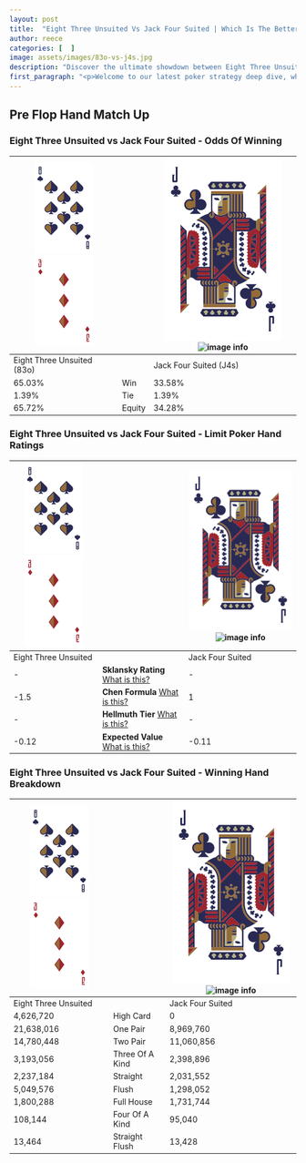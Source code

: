 ```yaml
---
layout: post
title:  "Eight Three Unsuited Vs Jack Four Suited | Which Is The Better Hand In Poker? A Complete Guide"
author: reece
categories: [  ]
image: assets/images/83o-vs-j4s.jpg
description: "Discover the ultimate showdown between Eight Three Unsuited and Jack Four Suited in poker! Uncover the odds, strategies, and scenarios where one hand triumphs over the other. Get ready to up your poker game with this thrilling analysis."
first_paragraph: "<p>Welcome to our latest poker strategy deep dive, where we're pitting two distinct hands against each other in a high-stakes showdown: Eight Three Unsuited vs Jack Four Suited.</p><p>In the dynamic world of poker, every decision counts, and knowing which hand holds the upper hand is key to your success at the table.</p><p>In this article, we'll dissect these two hands, explore the scenarios where one dominates the other, and equip you with the knowledge to make strategic choices that can tip the odds in your favor.</p><p>Get ready to unravel the intriguing dynamics of these poker hands and elevate your game to new heights.</p>"
---
```




[comment]: # (sp0)

## Pre Flop Hand Match Up

<div class="table hand-ratings" markdown="1"> 



### Eight Three Unsuited vs Jack Four Suited - Odds Of Winning


    
| ![image info](assets/images/hand1/8.png) ![image info](assets/images/hand1/3o.png) |  | ![image info](assets/images/hand2/J.png) ![image info](assets/images/hand2/4s.png) |
| -------- | -------- | -------- |
| Eight Three Unsuited (83o) |  | Jack Four Suited (J4s) |
| 65.03% | Win | 33.58% |
| 1.39% | Tie | 1.39% |
| 65.72% | Equity | 34.28% |




[comment]: # (sp1)



### Eight Three Unsuited vs Jack Four Suited - Limit Poker Hand Ratings


    
| ![image info](assets/images/hand1/8.png) ![image info](assets/images/hand1/3o.png) |  | ![image info](assets/images/hand2/J.png) ![image info](assets/images/hand2/4s.png) |
| -------- | -------- | -------- |
| Eight Three Unsuited |  | Jack Four Suited |
| - | **Sklansky Rating** [What is this?](/sklansky-rating-explained) | - |
| -1.5 | **Chen Formula** [What is this?](/chen-formula-explained) | 1 |
| - | **Hellmuth Tier** [What is this?](/Hellmuth-tier-explained) | - |
| -0.12 | **Expected Value** [What is this?](/expected-value-explained) | -0.11 |




[comment]: # (sp2)



### Eight Three Unsuited vs Jack Four Suited - Winning Hand Breakdown


    
| ![image info](assets/images/hand1/8.png) ![image info](assets/images/hand1/3o.png) |  | ![image info](assets/images/hand2/J.png) ![image info](assets/images/hand2/4s.png) |
| -------- | -------- | -------- |
| Eight Three Unsuited |  | Jack Four Suited |
| 4,626,720 | High Card | 0 |
| 21,638,016 | One Pair | 8,969,760 |
| 14,780,448 | Two Pair | 11,060,856 |
| 3,193,056 | Three Of A Kind | 2,398,896 |
| 2,237,184 | Straight | 2,031,552 |
| 5,049,576 | Flush | 1,298,052 |
| 1,800,288 | Full House | 1,731,744 |
| 108,144 | Four Of A Kind | 95,040 |
| 13,464 | Straight Flush | 13,428 |




[comment]: # (sp3)



</div>

[comment]: # (sp4)



[comment]: # (sp5)

